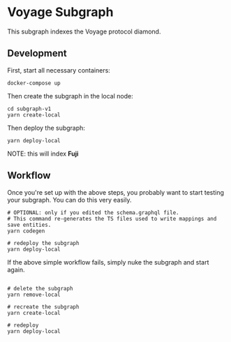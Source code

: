# Voyage Subgraph

This subgraph indexes the Voyage protocol diamond.

## Development

First, start all necessary containers:

```shell
docker-compose up
```

Then create the subgraph in the local node:

```shell
cd subgraph-v1
yarn create-local
```

Then deploy the subgraph:

```shell
yarn deploy-local
```

NOTE: this will index **Fuji**

## Workflow

Once you're set up with the above steps, you probably want to start testing your subgraph. You can do this very easily.

```shell
# OPTIONAL: only if you edited the schema.graphql file.
# This command re-generates the TS files used to write mappings and save entities.
yarn codegen

# redeploy the subgraph
yarn deploy-local

```

If the above simple workflow fails, simply nuke the subgraph and start again.

```shell

# delete the subgraph
yarn remove-local

# recreate the subgraph
yarn create-local

# redeploy
yarn deploy-local
```
